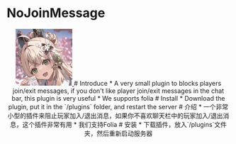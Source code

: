 # NoJoinMessage
<p align="center">
  <a href="https://github.com/ddsb520/NoJoinMessage/">
    <img src="images/logo.png" alt="Logo" width="128" height="128">
  </a>
# Introduce
* A very small plugin to blocks players join/exit messages, if you don't like player join/exit messages in the chat bar, this plugin is very useful
* We supports folia
# Install
* Download the plugin, put it in the `/plugins` folder, and restart the server
# 介绍
* 一个非常小型的插件来阻止玩家加入/退出消息，如果你不喜欢聊天栏中的玩家加入/退出消息，这个插件非常有用
* 我们支持Folia
# 安装
* 下载插件，放入`/plugins`文件夹，然后重新启动服务器
